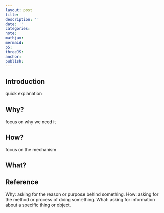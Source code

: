 ```yaml
---
layout: post
title:
description: ''
date: ''
categories:
note:
mathjax:
mermaid:
p5:
threeJS:
anchor:
publish:
---
```


## Introduction

quick explanation

## Why?

focus on why we need it

## How?

focus on the mechanism

## What?

## Reference

Why: asking for the reason or purpose behind something.
How: asking for the method or process of doing something.
What: asking for information about a specific thing or object.
